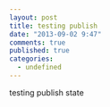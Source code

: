 ```yaml
---
layout: post
title: testing publish
date: "2013-09-02 9:47"
comments: true
published: true
categories: 
  - undefined
---
```


testing publish state